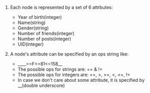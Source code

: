 1. Each node is represented by a set of 6 attrbutes:
    * Year of birth(integer)
    * Name(string)
    * Gender(string)
    * Number of friends(integer)
    * Number of posts(integer)
    * UID(integer)

2. A node's attribute can be specified by an ops string like:
    * \___\_==F<=81<=158_\_
    * The possible ops for strings are: == & !=
    * The possible ops for integers are: ==, >, >=, <, <=, !=
    * In case we don't care about some attribute, it is specified by __(double underscore)
